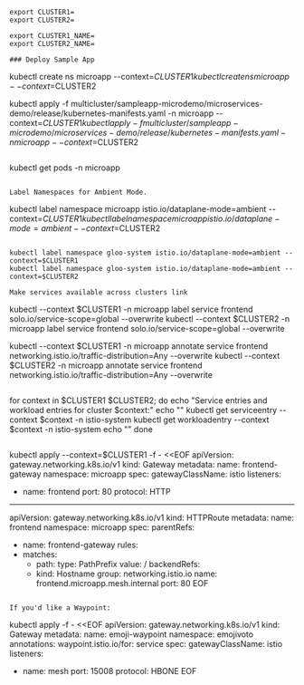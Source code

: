 ```
export CLUSTER1=
export CLUSTER2=

export CLUSTER1_NAME=
export CLUSTER2_NAME=
```

```
### Deploy Sample App
```
kubectl create ns microapp --context=$CLUSTER1
kubectl create ns microapp --context=$CLUSTER2

kubectl apply -f multicluster/sampleapp-microdemo/microservices-demo/release/kubernetes-manifests.yaml -n microapp --context=$CLUSTER1
kubectl apply -f multicluster/sampleapp-microdemo/microservices-demo/release/kubernetes-manifests.yaml -n microapp --context=$CLUSTER2
```

```
kubectl get pods -n microapp
```

Label Namespaces for Ambient Mode.
```
kubectl label namespace microapp istio.io/dataplane-mode=ambient --context=$CLUSTER1
kubectl label namespace microapp istio.io/dataplane-mode=ambient --context=$CLUSTER2
```

kubectl label namespace gloo-system istio.io/dataplane-mode=ambient --context=$CLUSTER1
kubectl label namespace gloo-system istio.io/dataplane-mode=ambient --context=$CLUSTER2

Make services available across clusters link 
```
kubectl --context $CLUSTER1 -n microapp label service frontend solo.io/service-scope=global --overwrite
kubectl --context $CLUSTER2 -n microapp label service frontend solo.io/service-scope=global --overwrite

kubectl --context $CLUSTER1 -n microapp annotate service frontend networking.istio.io/traffic-distribution=Any --overwrite
kubectl --context $CLUSTER2 -n microapp annotate service frontend networking.istio.io/traffic-distribution=Any --overwrite
```

```
for context in $CLUSTER1 $CLUSTER2; do
  echo "Service entries and workload entries for cluster $context:"
  echo ""
  kubectl get serviceentry --context $context -n istio-system
  kubectl get workloadentry --context $context -n istio-system
  echo ""
done
```

```
kubectl apply --context=$CLUSTER1 -f - <<EOF
apiVersion: gateway.networking.k8s.io/v1
kind: Gateway
metadata:
  name: frontend-gateway
  namespace: microapp
spec:
  gatewayClassName: istio
  listeners:
  - name: frontend
    port: 80
    protocol: HTTP
---
apiVersion: gateway.networking.k8s.io/v1
kind: HTTPRoute
metadata:
  name: frontend
  namespace: microapp
spec:
  parentRefs:
  - name: frontend-gateway
  rules:
  - matches:
    - path:
        type: PathPrefix
        value: /
    backendRefs:
    - kind: Hostname
      group: networking.istio.io
      name: frontend.microapp.mesh.internal
      port: 80
EOF
```

If you'd like a Waypoint:
```
kubectl apply -f - <<EOF
apiVersion: gateway.networking.k8s.io/v1
kind: Gateway
metadata:
  name: emoji-waypoint
  namespace: emojivoto
  annotations:
    waypoint.istio.io/for: service
spec:
  gatewayClassName: istio
  listeners:
  - name: mesh
    port: 15008 
    protocol: HBONE
EOF
```